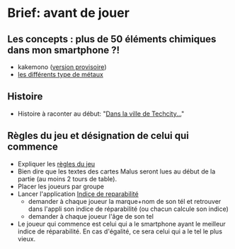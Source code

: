 # Brief: avant de jouer

## Les concepts : plus de 50 éléments chimiques dans mon smartphone ?!
- kakemono ([version provisoire](./pdf/Kakemono_PhoneImpact.pdf))
- [les différents type de métaux](./Fiche_metaux.md)

## Histoire
- Histoire à raconter au début: "[Dans la ville de Techcity...](./Histoire.md)"

## Règles du jeu et désignation de celui qui commence
- Expliquer les [règles du jeu](Regles.md)
- Bien dire que les textes des cartes Malus seront lues au début de la partie (au moins 2 tours de table).
- Placer les joueurs par groupe
- Lancer l'application [Indice de reparabilité](https://www.indicereparabilite.fr/)
    - demander à chaque joueur la marque+nom de son tél et retrouver dans l'appli son indice de réparabilité (ou chacun calcule son indice)
    - demander à chaque joueur l'âge de son tel
- Le joueur qui commence est celui qui a le smartphone ayant le meilleur indice de réparabilité. En cas d'égalité, ce sera celui qui a le tel le plus vieux.
